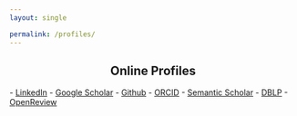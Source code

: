 ```yaml
---
layout: single

permalink: /profiles/
---
```

<div class="project-title-wrapper" style="text-align: center; margin-top: 0em; ">
<h2 class="color-title"> Online Profiles </h2>
</div>
- <a href="https://www.linkedin.com/in/balajisiyer1485/" class="highlight-link" class="highlight-link" target="_blank" rel="noopener noreferrer">LinkedIn</a>  
- <a href="https://scholar.google.com/citations?hl=en&user=MDh7SHIAAAAJ" class="highlight-link" target="_blank" rel="noopener noreferrer">Google Scholar</a>
- <a href="https://github.com/dlab-arp" class="highlight-link" class="highlight-link" target="_blank" rel="noopener noreferrer">Github</a>  
- <a href="https://orcid.org/0000-0003-2056-7648" class="highlight-link" class="highlight-link" target="_blank" rel="noopener noreferrer">ORCID</a> 
- <a href="https://www.semanticscholar.org/author/Balaji-Iyer/2065120753" class="highlight-link" class="highlight-link" target="_blank" rel="noopener noreferrer">Semantic Scholar</a>  
- <a href="https://dblp.org/pid/49/5208.html" class="highlight-link" class="highlight-link" target="_blank" rel="noopener noreferrer">DBLP</a>  
- <a href="https://openreview.net/profile?id=~Balaji_Iyer1" class="highlight-link" class="highlight-link" target="_blank" rel="noopener noreferrer">OpenReview</a>  


<!--
- <a href="#" class="highlight-link" class="highlight-link" onclick="alert('Coming Soon!'); return false;" target="_blank" rel="noopener noreferrer">Web of Science</a> 
- <a href="#" class="highlight-link" class="highlight-link" onclick="alert('Coming Soon!'); return false;" target="_blank" rel="noopener noreferrer">Medium :: Start Writing</a> 
- <a href="#" class="highlight-link" class="highlight-link" onclick="alert('Coming Soon!'); return false;" target="_blank" rel="noopener noreferrer">Publons</a> -->



